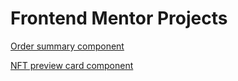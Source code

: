 # Frontend Mentor Projects 
<a href="https://ordercomponent-akumar23.netlify.app" target="_blank">Order summary component</a>

<a href="https://nft-akumar23.netlify.app/" target="_blank">NFT preview card component</a>
